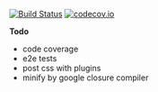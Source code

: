 [![Build Status](https://travis-ci.org/AndreyUtka/angular-typescript-starter-kit.svg?branch=master)](https://travis-ci.org/AndreyUtka/angular-typescript-starter-kit)
[![codecov.io](https://codecov.io/github/cainus/AndreyUtka/angular-typescript-starter-kit.svg?branch=master)](https://codecov.io/github/AndreyUtka/angular-typescript-starter-kit?branch=master)


**Todo**

 - code coverage
 - e2e tests
 - post css with plugins
 - minify by google closure compiler 
